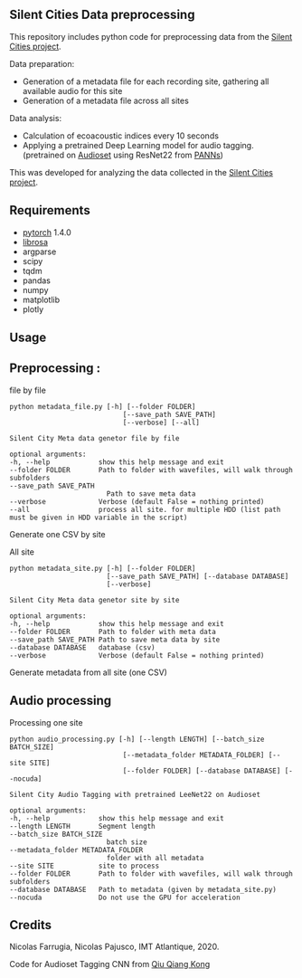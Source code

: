 Silent Cities Data preprocessing
--

This repository includes python code for preprocessing data from the [Silent Cities project](https://osf.io/h285u/). 

Data preparation:
- Generation of a metadata file for each recording site, gathering all available audio for this site
- Generation of a metadata file across all sites

Data analysis:
- Calculation of ecoacoustic indices every 10 seconds
- Applying a pretrained Deep Learning model for audio tagging. (pretrained on [Audioset](https://research.google.com/audioset/) using ResNet22 from [PANNs](https://github.com/qiuqiangkong/audioset_tagging_cnn))

This was developed for analyzing the data collected in the [Silent Cities project](https://osf.io/h285u/).

Requirements
--
- [pytorch](https://pytorch.org/) 1.4.0
- [librosa](https://librosa.github.io/librosa/)
- argparse
- scipy
- tqdm
- pandas
- numpy
- matplotlib
- plotly

Usage
--
## Preprocessing : 

file by file 

    python metadata_file.py [-h] [--folder FOLDER] 
                                [--save_path SAVE_PATH]
                                [--verbose] [--all]

    Silent City Meta data genetor file by file

    optional arguments:
    -h, --help            show this help message and exit
    --folder FOLDER       Path to folder with wavefiles, will walk through subfolders
    --save_path SAVE_PATH
                            Path to save meta data
    --verbose             Verbose (default False = nothing printed)
    --all                 process all site. for multiple HDD (list path must be given in HDD variable in the script)
Generate one CSV by site

All site

    python metadata_site.py [-h] [--folder FOLDER] 
                            [--save_path SAVE_PATH] [--database DATABASE] 
                            [--verbose]

    Silent City Meta data genetor site by site

    optional arguments:
    -h, --help            show this help message and exit
    --folder FOLDER       Path to folder with meta data
    --save_path SAVE_PATH Path to save meta data by site
    --database DATABASE   database (csv)
    --verbose             Verbose (default False = nothing printed)
Generate metadata from all site (one CSV)

## Audio processing
Processing one site

    python audio_processing.py [-h] [--length LENGTH] [--batch_size BATCH_SIZE] 
                                [--metadata_folder METADATA_FOLDER] [--site SITE] 
                                [--folder FOLDER] [--database DATABASE] [--nocuda]

    Silent City Audio Tagging with pretrained LeeNet22 on Audioset

    optional arguments:
    -h, --help            show this help message and exit
    --length LENGTH       Segment length
    --batch_size BATCH_SIZE
                            batch size
    --metadata_folder METADATA_FOLDER
                            folder with all metadata
    --site SITE           site to process
    --folder FOLDER       Path to folder with wavefiles, will walk through subfolders
    --database DATABASE   Path to metadata (given by metadata_site.py)
    --nocuda              Do not use the GPU for acceleration

<!-- 
    python tag_silentcities.py [-h] [--length LENGTH] 
                       [--folder FOLDER] [--file FILE] [--verbose]
                       [--overwrite] [--out OUT]

    Silent City Audio Tagging with pretrained LeeNet11 on Audioset

    optional arguments:
    -h, --help       show this help message and exit
    --length LENGTH  Segment length
    --folder FOLDER  Path to folder with wavefiles, will walk through subfolders
    --file FILE      Path to file to process
    --verbose        Verbose (default False = nothing printed)
    --overwrite      Overwrite files (default False)
    --out OUT        Output file (pandas pickle), default is output.xz

This will save a pandas dataframe as an output file.

A heatmap can be generated using the function in [analysis.py](analysis.py) and [postprocessing.py](postprocess.py), to generate a heatmap such as this one : 

![Audio tagging of one night long recording in a street of Toulouse, France (March 16th / 17th 2020). Audio tagging was performed using a deep neural network pretrained on the Audioset dataset.
](silentcity.png)

Use the [make_interactive_pdf](postprocess.py) function to generate an estimate of probability densities at various scales, such as this one : 

![Audio tagging of one night long recording in a street of Toulouse, France (March 16th / 17th 2020). Audio tagging was performed using a deep neural network pretrained on the Audioset dataset.
](silentcity2.png)
 -->

Credits
--
Nicolas Farrugia, Nicolas Pajusco, IMT Atlantique, 2020. 

Code for Audioset Tagging CNN from [Qiu Qiang Kong](https://github.com/qiuqiangkong/audioset_tagging_cnn)
